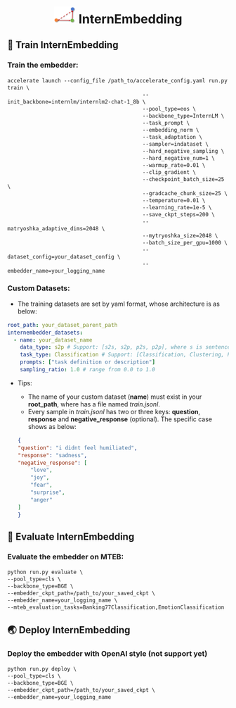 <h1 align="center"> <img src="./resets/images/embedder_triangle2.png" alt="embedder" width="50"> InternEmbedding </h1>

## 🚀 Train InternEmbedding
### Train the embedder:
```shell
accelerate launch --config_file /path_to/accelerate_config.yaml run.py train \
                                           --init_backbone=internlm/internlm2-chat-1_8b \
                                           --pool_type=eos \
                                           --backbone_type=InternLM \
                                           --task_prompt \
                                           --embedding_norm \
                                           --task_adaptation \
                                           --sampler=indataset \
                                           --hard_negative_sampling \
                                           --hard_negative_num=1 \
                                           --warmup_rate=0.01 \
                                           --clip_gradient \
                                           --checkpoint_batch_size=25 \
                                           --gradcache_chunk_size=25 \
                                           --temperature=0.01 \
                                           --learning_rate=1e-5 \
                                           --save_ckpt_steps=200 \
                                           --matryoshka_adaptive_dims=2048 \
                                           --mytryoshka_size=2048 \
                                           --batch_size_per_gpu=1000 \
                                           --dataset_config=your_dataset_config \
                                           --embedder_name=your_logging_name

```

### Custom Datasets:
* The training datasets are set by yaml format, whose architecture is as below:
```yaml
root_path: your_dataset_parent_path
internembedder_datasets:
  - name: your_dataset_name
    data_type: s2p # Support: [s2s, s2p, p2s, p2p], where s is sentence (short text) and p is passage (long text).
    task_type: Classification # Support: [Classification, Clustering, PairClassification, Retrieval, Preference, STS, Reranking]
    prompts: ["task definition or description"]
    sampling_ratio: 1.0 # range from 0.0 to 1.0
```
* Tips:
    *  The name of your custom dataset (**name**) must exist in your **root_path**, where has a file named *train.jsonl*.
    * Every sample in *train.jsonl* has two or three keys: **question**, **response** and **negative_response** (optional). The specific case shows as below:
    
    ```json
    {
    "question": "i didnt feel humiliated",
    "response": "sadness",
    "negative_response": [
        "love",
        "joy",
        "fear",
        "surprise",
        "anger"
    ]
    }
    ```


## 📐 Evaluate InternEmbedding
### Evaluate the embedder on MTEB:
```shell
python run.py evaluate \
--pool_type=cls \
--backbone_type=BGE \
--embedder_ckpt_path=/path_to/your_saved_ckpt \
--embedder_name=your_logging_name \
--mteb_evaluation_tasks=Banking77Classification,EmotionClassification
```

## 🌏 Deploy InternEmbedding
### Deploy the embedder with OpenAI style (not support yet)
```shell
python run.py deploy \
--pool_type=cls \
--backbone_type=BGE \
--embedder_ckpt_path=/path_to/your_saved_ckpt \
--embedder_name=your_logging_name
```